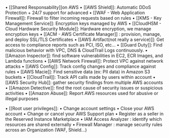 • [[Shared Responsability]]on AWS
• [[AWS Shield]]: Automatic DDoS Protection + 24/7 support for advanced
• [[WAF - Web Application Firewall]]: Firewall to filter incoming requests based on rules
• [[KMS - Key Management Service]]: Encryption keys managed by AWS
• [[CloudHSM - Cloud Hardware Security Module]]: Hardware encryption, we manage encryption keys
• [[ACM - AWS Certificate Manager]] : provision, manage, and deploy SSL/TLS Certificates
• [[AWS Artifact(not really a service)]]: Get access to compliance reports such as PCI, ISO, etc…
• [[Guard Duty]]: Find malicious behavior with VPC, DNS & CloudTrail Logs continuously.
• [[Amazon Inspector]]: find software vulnerabilities in EC2, ECR Images, and Lambda functions
• [[AWS Network Firewall]]: Protect VPC against network attacks
• [[AWS Config]]: Track config changes and compliance against rules
• [[AWS Macie]]: Find sensitive data (ex: PII data) in Amazon S3 buckets
• [[CloudTrail]]: Track API calls made by users within account
• [[AWS Security Hub]]: gather security findings from multiple AWS accounts
• [[Amazon Detective]]: find the root cause of security issues or suspicious activities
• [[Amazon Abuse]]: Report AWS resources used for abusive or illegal purposes

• [[Root user privileges]]:
	• Change account settings
	• Close your AWS account
	• Change or cancel your AWS Support plan
	• Register as a seller in the Reserved Instance Marketplace
	• IAM Access Analyzer : identify which resources are shared externally
	• Firewall Manager : manage security rules across an Organization (WAF, Shield…)